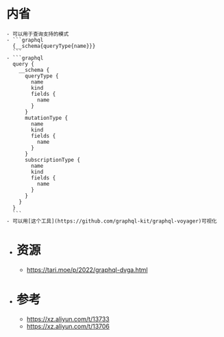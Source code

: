 # 内省
	- 可以用于查询支持的模式
	- ```graphql
	  {__schema{queryType{name}}}
	  ```
	- ```graphql
	  query {
	    __schema {
	      queryType {
	        name
	        kind
	        fields {
	          name
	        }
	      }
	      mutationType {
	        name
	        kind
	        fields {
	          name
	        }
	      }
	      subscriptionType {
	        name
	        kind
	        fields {
	          name
	        }
	      }
	    }
	  }
	  ```
	- 可以用[这个工具](https://github.com/graphql-kit/graphql-voyager)可视化
- # 资源
	- https://tari.moe/p/2022/graphql-dvga.html
- # 参考
	- https://xz.aliyun.com/t/13733
	- https://xz.aliyun.com/t/13706